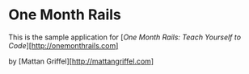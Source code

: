 # One Month Rails

This is the sample application for
[*One Month Rails: Teach Yourself to Code*][http://onemonthrails.com]

by [Mattan Griffel][http://mattangriffel.com]